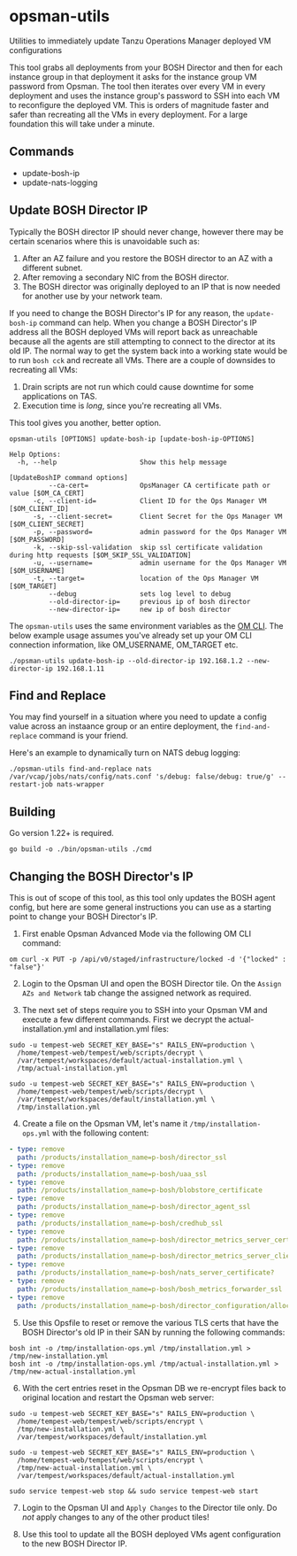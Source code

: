 # opsman-utils
Utilities to immediately update Tanzu Operations Manager deployed VM configurations

This tool grabs all deployments from your BOSH Director and then for each instance group in that deployment
it asks for the instance group VM password from Opsman. The tool then iterates over every VM in every deployment
and uses the instance group's password to SSH into each VM to reconfigure the deployed VM. This is orders of magnitude
faster and safer than recreating all the VMs in every deployment. For a large foundation this will take under a minute.

## Commands
- update-bosh-ip
- update-nats-logging

## Update BOSH Director IP
Typically the BOSH director IP should never change, however there may be certain scenarios where this is unavoidable such as:
1. After an AZ failure and you restore the BOSH director to an AZ with a different subnet.
1. After removing a secondary NIC from the BOSH director.
1. The BOSH director was originally deployed to an IP that is now needed for another use by your network team.

If you need to change the BOSH Director's IP for any reason, the `update-bosh-ip` command can help. When you change a
BOSH Director's IP address all the BOSH deployed VMs will report back as unreachable because all the agents are still
attempting to connect to the director at its old IP. The normal way to get the system back into a working state would
be to run `bosh cck` and recreate all VMs. There are a couple of downsides to recreating all VMs:

1. Drain scripts are not run which could cause downtime for some applications on TAS.
1. Execution time is _long_, since you're recreating all VMs.

This tool gives you another, better option.

```shell
opsman-utils [OPTIONS] update-bosh-ip [update-bosh-ip-OPTIONS]

Help Options:
  -h, --help                     Show this help message

[UpdateBoshIP command options]
          --ca-cert=             OpsManager CA certificate path or value [$OM_CA_CERT]
      -c, --client-id=           Client ID for the Ops Manager VM [$OM_CLIENT_ID]
      -s, --client-secret=       Client Secret for the Ops Manager VM [$OM_CLIENT_SECRET]
      -p, --password=            admin password for the Ops Manager VM [$OM_PASSWORD]
      -k, --skip-ssl-validation  skip ssl certificate validation during http requests [$OM_SKIP_SSL_VALIDATION]
      -u, --username=            admin username for the Ops Manager VM [$OM_USERNAME]
      -t, --target=              location of the Ops Manager VM [$OM_TARGET]
          --debug                sets log level to debug
          --old-director-ip=     previous ip of bosh director
          --new-director-ip=     new ip of bosh director
```

The `opsman-utils` uses the same environment variables as the [OM CLI](https://github.com/pivotal-cf/om).
The below example usage assumes you've already set up your OM CLI connection information, like OM_USERNAME,
OM_TARGET etc.

```shell
./opsman-utils update-bosh-ip --old-director-ip 192.168.1.2 --new-director-ip 192.168.1.11
```

## Find and Replace
You may find yourself in a situation where you need to update a config value across an instaance group or an entire
deployment, the `find-and-replace` command is your friend.

Here's an example to dynamically turn on NATS debug logging:

```shell
./opsman-utils find-and-replace nats /var/vcap/jobs/nats/config/nats.conf 's/debug: false/debug: true/g' --restart-job nats-wrapper
```

## Building
Go version 1.22+ is required.
```shell
go build -o ./bin/opsman-utils ./cmd
```

## Changing the BOSH Director's IP
This is out of scope of this tool, as this tool only updates the BOSH agent config, but here are some 
general instructions you can use as a starting point to change your BOSH Director's IP.

1. First enable Opsman Advanced Mode via the following OM CLI command:
```shell
om curl -x PUT -p /api/v0/staged/infrastructure/locked -d '{"locked" : "false"}'
```

2. Login to the Opsman UI and open the BOSH Director tile. On the `Assign AZs and Network` tab change the assigned
network as required.

3. The next set of steps require you to SSH into your Opsman VM and execute a few different commands. First we decrypt
the actual-installation.yml and installation.yml files:

```shell
sudo -u tempest-web SECRET_KEY_BASE="s" RAILS_ENV=production \
  /home/tempest-web/tempest/web/scripts/decrypt \
  /var/tempest/workspaces/default/actual-installation.yml \
  /tmp/actual-installation.yml

sudo -u tempest-web SECRET_KEY_BASE="s" RAILS_ENV=production \
  /home/tempest-web/tempest/web/scripts/decrypt \
  /var/tempest/workspaces/default/installation.yml \
  /tmp/installation.yml
```

4. Create a file on the Opsman VM, let's name it `/tmp/installation-ops.yml` with the following content:
```yaml
- type: remove
  path: /products/installation_name=p-bosh/director_ssl
- type: remove
  path: /products/installation_name=p-bosh/uaa_ssl
- type: remove
  path: /products/installation_name=p-bosh/blobstore_certificate
- type: remove
  path: /products/installation_name=p-bosh/director_agent_ssl
- type: remove
  path: /products/installation_name=p-bosh/credhub_ssl
- type: remove
  path: /products/installation_name=p-bosh/director_metrics_server_certificate
- type: remove
  path: /products/installation_name=p-bosh/director_metrics_server_client_certificate
- type: remove
  path: /products/installation_name=p-bosh/nats_server_certificate?
- type: remove
  path: /products/installation_name=p-bosh/bosh_metrics_forwarder_ssl
- type: remove
  path: /products/installation_name=p-bosh/director_configuration/allocated_director_ips/0
```

5. Use this Opsfile to reset or remove the various TLS certs that have the BOSH Director's old IP in their SAN by
running the following commands:
```shell
bosh int -o /tmp/installation-ops.yml /tmp/installation.yml > /tmp/new-installation.yml
bosh int -o /tmp/installation-ops.yml /tmp/actual-installation.yml > /tmp/new-actual-installation.yml
```

6. With the cert entries reset in the Opsman DB we re-encrypt files back to original location and restart the
Opsman web server:
```shell
sudo -u tempest-web SECRET_KEY_BASE="s" RAILS_ENV=production \
  /home/tempest-web/tempest/web/scripts/encrypt \
  /tmp/new-installation.yml \
  /var/tempest/workspaces/default/installation.yml

sudo -u tempest-web SECRET_KEY_BASE="s" RAILS_ENV=production \
  /home/tempest-web/tempest/web/scripts/encrypt \
  /tmp/new-actual-installation.yml \
  /var/tempest/workspaces/default/actual-installation.yml

sudo service tempest-web stop && sudo service tempest-web start
```

7. Login to the Opsman UI and `Apply Changes` to the Director tile only. Do *not* apply changes to any
of the other product tiles!

8. Use this tool to update all the BOSH deployed VMs agent configuration to the
new BOSH Director IP.
